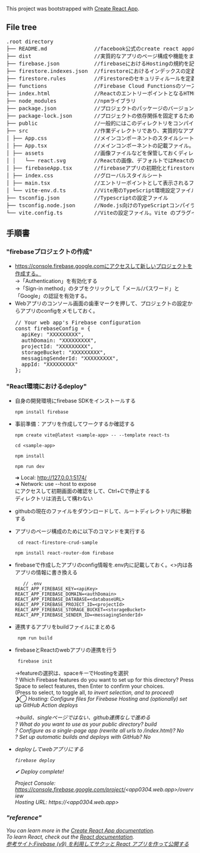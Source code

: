 This project was bootstrapped with [Create React App](https://github.com/facebook/create-react-app).


## File tree

<pre>
.root directory
├── README.md               //facebook公式のcreate react appのREADMEを含む
├── dist                    //実質的なアプリのページ構成や機能をまとめたもの、本アプリではfirebaseのコンパイル先として使用、Viteを使用した場合はdistが作られる
├── firebase.json           //firebaseにおけるHostingの規約を記載
├── firestore.indexes.json  //firestoreにおけるインデックスの定義方法を記載
├── firestore.rules         //Firestoreのセキュリティルールを定義するファイル。書き込みなどの制限を記載
├── functions               //Firebase Cloud Functionsのソースコードや設定ファイルを格納するディレクトリ
├── index.html              //ReactのエントリーポイントとなるHTMLファイル
├── node_modules            //npmライブラリ
├── package.json            //プロジェクトのパッケージのバージョンを記載したjsonファイル
├── package-lock.json       //プロジェクトの依存関係を固定するためのファイルでパッケージのバージョンに制限をかける
├── public                  //一般的にはこのディレクトリをコンパイルする
├── src                     //作業ディレクトリであり、実質的なアプリのページ構成や機能をまとめたもの
│ ├── App.css               //メインコンポーネントのスタイルシート
│ ├── App.tsx               //メインコンポーネントの記載ファイル。firebaseとの連携やページ機能について記載されている
│ ├── assets                //画像ファイルなどを保管しておくディレクトリ
│ │   └── react.svg         //Reactの画像、デフォルトではReactのマークが入っている
│ ├── firebaseApp.tsx       //firebaseアプリの初期化とfirestoreへの接続を設定。.envからAPI接続の設定ファイルを呼び出す
│ ├── index.css             //グローバルスタイルシート
│ ├── main.tsx              //エントリーポイントとして表示されるファイル。複数ページの場合はrootと表示され、Appの機能などを呼び出す
│ └── vite-env.d.ts         //Vite用のTypeScript環境設定ファイル
├── tsconfig.json           //Typescriptの設定ファイル
├── tsconfig.node.json      //Node.js向けのTypeScriptコンパイラの設定ファイル。サーバーサイドのTypeScriptファイルをコンパイルするための設定を含む
└── vite.config.ts          //Viteの設定ファイル。Vite のプラグインやビルドオプションを定義する
</pre>



## 手順書

### "firebaseプロジェクトの作成"
- https://console.firebase.google.comにアクセスして新しいプロジェクトを作成する。  
  →「Authentication」を有効化する<br />
  →「Sign-in method」のタブをクリックして「メール/パスワード」と「Google」の認証を有効する。  
- Webアプリのコンソール画面の歯車マークを押して、プロジェクトの設定からアプリのconfigをメモしておく。
  <pre>
  // Your web app's Firebase configuration  
  const firebaseConfig = {  
    apiKey: "XXXXXXXXX",  
    authDomain: "XXXXXXXXX",  
    projectId: "XXXXXXXXX",  
    storageBucket: "XXXXXXXXX",  
    messagingSenderId: "XXXXXXXXX",  
    appId: "XXXXXXXXX"  
  };
  </pre>
  
### "React環境におけるdeploy"
- 自身の開発環境にfirebase SDKをインストールする

      npm install firebase
- 事前準備：アプリを作成してワークするか確認する
      
      npm create vite@latest <sample-app> -- --template react-ts
  
      cd <sample-app>
  
      npm install
  
      npm run dev  
  ➜  Local:   http://127.0.0.1:5174/  
  ➜  Network: use --host to expose  
  にアクセスして初期画面の確認をして、Ctrl+Cで停止する  
  ディレクトリは消去して構わない  
- githubの現在のファイルをダウンロードして、ルートディレクトリ内に移動する  
- アプリのページ構成のために以下のコマンドを実行する
  
       cd react-firestore-crud-sample
  
      npm install react-router-dom firebase   
- firebaseで作成したアプリのconfig情報を.env内に記載しておく。<>内は各アプリの情報に書き換える

         // .env  
      REACT_APP_FIREBASE_KEY=<apiKey>  
      REACT_APP_FIREBASE_DOMAIN=<authDomain>  
      REACT_APP_FIREBASE_DATABASE=<databaseURL>  
      REACT_APP_FIREBASE_PROJECT_ID=<projectId>  
      REACT_APP_FIREBASE_STORAGE_BUCKET=<storageBucket>  
      REACT_APP_FIREBASE_SENDER_ID=<messagingSenderId>  
-  連携するアプリをbuildファイルにまとめる

        npm run build  
-  firebaseとReactのwebアプリの連携を行う
    
        firebase init  
   →featureの選択は、spaceキーでHostingを選択  
    ? Which Firebase features do you want to set up for this directory? Press Space to select features, then Enter to confirm your choices.  
     (Press <space> to select, <a> to toggle all, <i> to invert selection, and <enter> to proceed)  
    ❯◯ Hosting: Configure files for Firebase Hosting and (optionally) set up GitHub Action deploys
  
   →build、singleページではない、github連携なしで進める  
    ? What do you want to use as your public directory? build  
    ? Configure as a single-page app (rewrite all urls to /index.html)? No  
    ? Set up automatic builds and deploys with GitHub? No  
- deployしてwebアプリにする  
  
      firebase deploy  
  
  ✔  Deploy complete!  

    Project Console: https://console.firebase.google.com/project/<app0304.web.app>/overview  
    Hosting URL: https://<app0304.web.app>  

### "reference"
You can learn more in the [Create React App documentation](https://facebook.github.io/create-react-app/docs/getting-started).<br>
To learn React, check out the [React documentation](https://reactjs.org/).<br>
[参考サイト:Firebase (v9) を利用してサクッと React アプリを作って公開する](https://zenn.dev/takanari_dev/articles/2024-01-29-firebase-web-app)
